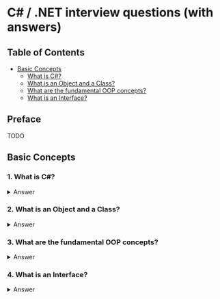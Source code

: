 # C# / .NET interview questions (with answers)

## Table of Contents

- [Basic Concepts](#basic-concepts)
    - [What is C#?](#1.-what-is-c#)
    - [What is an Object and a Class?](#2.-what-is-an-object-and-a-class)
    - [What are the fundamental OOP concepts?](#3.-what-are-the-fundamental-OOP-concepts)
     - [What is an Interface?](#4.-What-is-an-interface?)
## Preface
TODO

## Basic Concepts

### 1. What is C#?

<details>
<summary>Answer</summary>

C# is a computer programming language. C# was created by Microsoft in 2000 to provide a modern general-purpose programming language that can be used to develop all kind of software targeting various platforms including Windows, Web, and Mobile using just one programming language. Today, C# is one of the most popular programming languages in the world. Millions of software developers use C# to build all kind of software. 
</details>

### 2. What is an Object and a Class?

<details>
<summary>Answer</summary>

A **Class** is an encapsulation of properties and methods that are used to represent a real-time entity. It is a data structure that brings all the instances together in a single unit.

An **Object** in an instance of a Class. Technically, it is just a block of memory allocated that can be stored in the form of Variables, Array or a Collection.
</details>

### 3.  What are the fundamental OOP concepts?
<details>
<summary>Answer</summary>

- **Encapsulation** – The Internal representation of an object is hidden from the view outside object’s definition. Only the required information can be accessed whereas the rest of the data implementation is hidden.
- **Abstraction** – It is a process of identifying the critical behavior and data of an object and eliminating the irrelevant details.
- **Inheritance** – It is the ability to create new classes from another class. It is done by accessing, modifying and extending the behavior of objects in the parent class.
- **Polymorphism** – The name means, one name, many forms. It is achieved by having multiple methods with the same name but different implementations.
</details>

### 4. What is an Interface?
<details>
<summary>Answer</summary>

An **Interface** is a class with no implementation. The only thing that it contains is the declaration of methods, properties, and events.
</details>